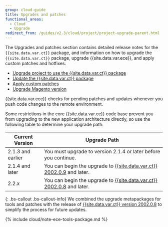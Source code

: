 ```yaml
---
group: cloud-guide
title: Upgrades and patches
functional_areas:
  - Cloud
  - Upgrade
redirect_from: /guides/v2.3/cloud/project/project-upgrade-parent.html
---
```


The Upgrades and patches section contains detailed release notes for the `{{site.data.var.ct}}` package, and information on how to upgrade the `{{site.data.var.ct}}` package, upgrade {{site.data.var.ece}}, and apply custom patches and hotfixes.

* [Upgrade project to use the {{site.data.var.ct}} package]({{page.baseurl}}/cloud/project/ece-tools-upgrade-project.html)
* [Update the {{site.data.var.ct}} package]({{page.baseurl}}/cloud/project/ece-tools-update.html)
* [Apply custom patches]({{page.baseurl}}/cloud/project/project-patch.html)
* [Upgrade Magento version]({{page.baseurl}}/cloud/project/project-upgrade.html)

{{site.data.var.ece}} checks for pending patches and updates whenever you push code changes to the remote environment.

Some restrictions in the core {{site.data.var.ee}} code base prevent you from upgrading to the new application architecture directly, so use the following table to determine your upgrade path:

| Current Version   | Upgrade Path                                                                                                                           |
| ----------------- | -------------------------------------------------------------------------------------------------------------------------------------- |
| 2.1.3 and earlier | You must upgrade to version 2.1.4 or later before you continue.                                                                        |
| 2.1.4 and later   | You can begin the upgrade to [{{site.data.var.ct}} 2002.0.9]({{page.baseurl}}/cloud/release-notes/cloud-tools.html#v200209) and later. |
| 2.2.x             | You can begin the upgrade to [{{site.data.var.ct}} 2002.0.8]({{page.baseurl}}/cloud/release-notes/cloud-tools.html#v200208) and later. |

{: .bs-callout .bs-callout-info}
We combined the upgrade metapackages for tools and patches with the release of [{{site.data.var.ct}} version 2002.0.8](http://devdocs.magento.com/guides/v2.2/cloud/release-notes/cloud-tools.html#v200208) to simplify the process for future updates.

{% include cloud/note-ece-tools-package.md %}

